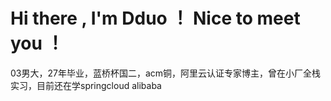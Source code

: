 # Hi there , I'm Dduo ！ Nice to meet you ！

03男大，27年毕业，蓝桥杯国二，acm铜，阿里云认证专家博主，曾在小厂全栈实习，目前还在学springcloud alibaba
